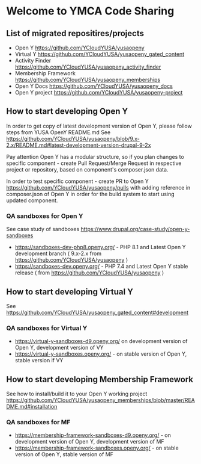 # Welcome to YMCA Code Sharing 


## List of migrated repositires/projects

- Open Y  https://github.com/YCloudYUSA/yusaopeny
- Virtual Y https://github.com/YCloudYUSA/yusaopeny_gated_content
- Activity Finder https://github.com/YCloudYUSA/yusaopeny_activity_finder
- Membership Framework https://github.com/YCloudYUSA/yusaopeny_memberships
- Open Y Docs https://github.com/YCloudYUSA/yusaopeny_docs
- Open Y project https://github.com/YCloudYUSA/yusaopeny-project

## How to start developing Open Y

In order to get copy of latest development version of Open Y, please follow steps from YUSA OpenY README.md
See https://github.com/YCloudYUSA/yusaopeny/blob/9.x-2.x/README.md#latest-development-version-drupal-9-2x

Pay attention Open Y has a modular structure, so if you plan changes to specific component - create Pull Request/Merge Request in respective project or repository, based on component's composer.json data.

In order to test specific component - create PR to Open Y https://github.com/YCloudYUSA/yusaopeny/pulls with adding reference in composer.json of Open Y in order for the build system to start using updated component.

### QA sandboxes for Open Y

See case study of sandboxes https://www.drupal.org/case-study/open-y-sandboxes

- https://sandboxes-dev-php8.openy.org/ - PHP 8.1 and Latest Open Y development branch ( 9.x-2.x from https://github.com/YCloudYUSA/yusaopeny )
- https://sandboxes-dev.openy.org/ - PHP 7.4 and Latest Open Y stable release ( from https://github.com/YCloudYUSA/yusaopeny )

## How to start developing Virtual Y

See https://github.com/YCloudYUSA/yusaopeny_gated_content#development

### QA sandboxes for Virtual Y

- https://virtual-y-sandboxes-d9.openy.org/ on development version of Open Y, development version of VY
- https://virtual-y-sandboxes.openy.org/ - on stable version of Open Y, stable version if VY

## How to start developing Membership Framework

See how to install/build it to your Open Y working project https://github.com/YCloudYUSA/yusaopeny_memberships/blob/master/README.md#installation


### QA sandboxes for MF

- https://membership-framework-sandboxes-d9.openy.org/ - on development version of Open Y, development version of MF 
- https://membership-framework-sandboxes.openy.org/ - on stable version of Open Y, stable version of MF

